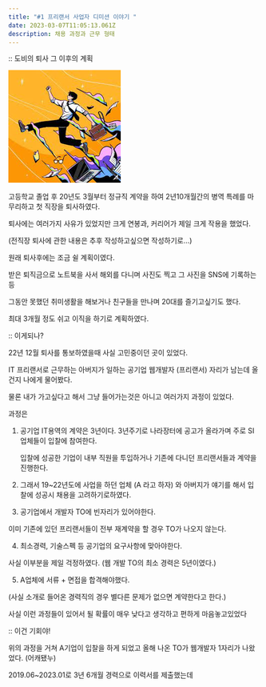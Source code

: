 ```yaml
---
title: "#1 프리랜서 사업자 디미션 이야기 "
date: 2023-03-07T11:05:13.061Z
description: 채용 과정과 근무 형태
---
```

:: 도비의 퇴사 그 이후의 계획

![퇴사 - Anonymous Artists](c0778c65-5056-4b0e-9fd2-52830267c656.jpeg "퇴사 - Anonymous Artists")

고등학교 졸업 후 20년도 3월부터 정규직 계약을 하여 2년10개월간의 병역 특례를 마무리하고 첫 직장을 퇴사하였다.

퇴사에는 여러가지 사유가 있었지만 크게 연봉과, 커리어가 제일 크게 작용을 했었다.

(전직장 퇴사에 관한 내용은 추후 작성하고싶으면 작성하기로...)



원래 퇴사후에는 조금 쉴 계획이였다.

받은 퇴직금으로 노트북을 사서 해외를 다니며 사진도 찍고 그 사진을 SNS에 기록하는 등

그동안 못했던 취미생활을 해보거나 친구들을 만나며 20대를 즐기고싶기도 했다.

최대 3개월 정도 쉬고 이직을 하기로 계획하였다.



:: 이게되나?

22년 12월 퇴사를 통보하였을때 사실 고민중이던 곳이 있었다.

IT 프리랜서로 근무하는 아버지가 일하는 공기업 웹개발자 (프리랜서) 자리가 남는데 올건지 나에게 물어봤다.

물론 내가 가고싶다고 해서 그냥 들어가는것은 아니고 여러가지 과정이 있었다.



과정은

1. 공기업 IT용역의 계약은 3년이다. 3년주기로 나라장터에 공고가 올라가며 주로 SI 업체들이 입찰에 참여한다.

   입찰에 성공한 기업이 내부 직원을 투입하거나 기존에 다니던 프리랜서들과 계약을 진행한다.

2. 그래서 19~22년도에 사업을 하던 업체 (A 라고 하자) 와 아버지가 얘기를 해서 입찰에 성공시 채용을 고려하기로하였다.

3. 공기업에서 개발자 TO에 빈자리가 있어야한다.

  이미 기존에 있던 프리랜서들이 전부 재계약을 할 경우 TO가 나오지 않는다.

4. 최소경력, 기술스펙 등 공기업의 요구사항에 맞아야한다.

  사실 이부분을 제일 걱정하였다.  (웹 개발 TO의 최소 경력은 5년이였다.)

5. A업체에 서류 + 면접을 합격해야했다. 

  (사실 소개로 들어온 경력직의 경우 별다른 문제가 없으면 계약한다고 한다.)



사실 이런 과정들이 있어서 될 확률이 매우 낮다고 생각하고 편하게 마음놓고있었다



:: 이건 기회야!

위의 과정을 거쳐 A기업이 입찰을 하게 되었고 올해 나온 TO가 웹개발자 1자리가 나왔었다. (어캐됐누)

2019.06~2023.01로 3년 6개월 경력으로 이력서를 제출했는데